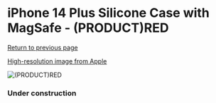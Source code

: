 # iPhone 14 Plus Silicone Case with MagSafe - (PRODUCT)RED

[Return to previous page](/iphone_14)

[High-resolution image from Apple](https://store.storeimages.cdn-apple.com/8756/as-images.apple.com/is/MPT63?wid=4500&hei=4500&fmt=png)

<div style="width: 384px"><img src="/everyphone/MPT63.png" alt="(PRODUCT)RED"></div>

### Under construction
